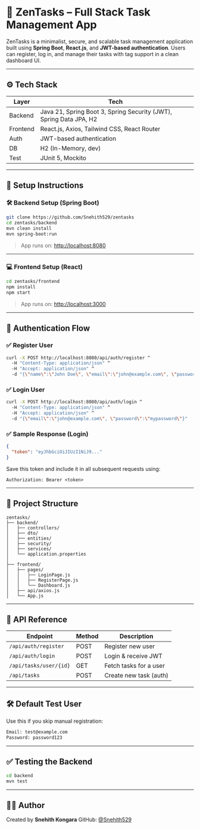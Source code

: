 
# 🧠 ZenTasks – Full Stack Task Management App

ZenTasks is a minimalist, secure, and scalable task management application built using **Spring Boot**, **React.js**, and **JWT-based authentication**. Users can register, log in, and manage their tasks with tag support in a clean dashboard UI.

---

## ⚙️ Tech Stack

| Layer      | Tech                           |
|------------|--------------------------------|
| Backend    | Java 21, Spring Boot 3, Spring Security (JWT), Spring Data JPA, H2 |
| Frontend   | React.js, Axios, Tailwind CSS, React Router |
| Auth       | JWT-based authentication       |
| DB         | H2 (In-Memory, dev)            |
| Test       | JUnit 5, Mockito               |

---

## 🚀 Setup Instructions

### 🛠 Backend Setup (Spring Boot)
```bash
git clone https://github.com/Snehith529/zentasks
cd zentasks/backend
mvn clean install
mvn spring-boot:run
````

> App runs on: [http://localhost:8080](http://localhost:8080)

---

### 💻 Frontend Setup (React)

```bash
cd zentasks/frontend
npm install
npm start
```

> App runs on: [http://localhost:3000](http://localhost:3000)

---

## 🔐 Authentication Flow

### ✅ Register User

```bash
curl -X POST http://localhost:8080/api/auth/register ^
  -H "Content-Type: application/json" ^
  -H "Accept: application/json" ^
  -d "{\"name\":\"John Doe\", \"email\":\"john@example.com\", \"password\":\"mypassword\"}"
```

### ✅ Login User

```bash
curl -X POST http://localhost:8080/api/auth/login ^
  -H "Content-Type: application/json" ^
  -H "Accept: application/json" ^
  -d "{\"email\":\"john@example.com\", \"password\":\"mypassword\"}"
```

### ✅ Sample Response (Login)

```json
{
  "token": "eyJhbGciOiJIUzI1NiJ9..."
}
```

Save this token and include it in all subsequent requests using:

```http
Authorization: Bearer <token>
```

---

## 📂 Project Structure

```
zentasks/
├── backend/
│   ├── controllers/
│   ├── dto/
│   ├── entities/
│   ├── security/
│   ├── services/
│   └── application.properties
│
├── frontend/
│   ├── pages/
│   │   ├── LoginPage.js
│   │   ├── RegisterPage.js
│   │   └── Dashboard.js
│   ├── api/axios.js
│   └── App.js
```

---

## 🧪 API Reference

| Endpoint               | Method | Description            |
| ---------------------- | ------ | ---------------------- |
| `/api/auth/register`   | POST   | Register new user      |
| `/api/auth/login`      | POST   | Login & receive JWT    |
| `/api/tasks/user/{id}` | GET    | Fetch tasks for a user |
| `/api/tasks`           | POST   | Create new task (auth) |

---

## 🛠 Default Test User

Use this if you skip manual registration:

```bash
Email: test@example.com
Password: password123
```

---

## ✅ Testing the Backend

```bash
cd backend
mvn test
```

---

## 👨‍💻 Author

Created by **Snehith Kongara**
GitHub: [@Snehith529](https://github.com/Snehith529)




```
